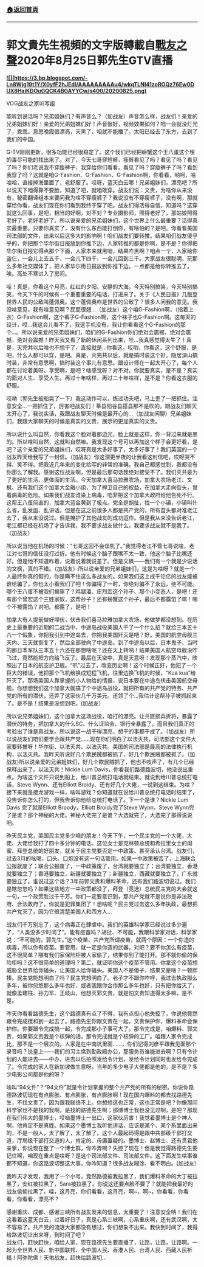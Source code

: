 ###  [:house:返回首頁](https://github.com/ourhimalayas/txt)
---

# 郭文貴先生視頻的文字版轉載自[戰友之聲](http://littleantvoice.blogspot.com)**2020年8月25日郭先生GTV直播**

**[!\[\](https://3.bp.blogspot.com/-Ln8Wjg19t1Y/X0yfF2hJEdI/AAAAAAAAAu4/wkqTLNI41zoROQz76Ew0DUX8HaiKDOuGQCK4BGAYYCw/s400/20200825.png)](http://3.bp.blogspot.com/-Ln8Wjg19t1Y/X0yfF2hJEdI/AAAAAAAAAu4/wkqTLNI41zoROQz76Ew0DUX8HaiKDOuGQCK4BGAYYCw/s1600/20200825.png)**





VOG战友之家听写组



能听到说话吗？兄弟姐妹们？有声音么？（加战友）声音怎么样，战友们！亲爱的兄弟姐妹们好！亲爱的兄弟姐妹们好！声音很好，视频效果如何？咱一会就没灯光了，乖乖。意思晚霞很漂亮，天黑了，咱就不能播了。太阳已经去了东方，去到了我们的中国。

G-TV刚刚更新，很多功能已经很稳定了。这个我们已经把螃蟹这个王八蛋这个埋的毒尽可能的找出来了。对了，今天七哥穿短裤，瘦裤看见了吗？看见了吗？看见了吗？你们老说我不穿瘦裤子，我穿给你们看看。看见了吗？穿瘦裤子了吗？看到我穿了吗？这就是咱G-Fashion、G-Fashion、G-Fashion啊，你看看，哟呵，哈哈哈，直接掉海里面了，老舒服了。哎呀，蓝天白云哪！兄弟姐妹们，漂亮吧？所以说天下咱得靠不要脸，知道了吧，就咱敢穿。战友们说：文贵，为啥你从来没有，秘密翻译组本来要问我为啥不穿瘦裤子？我说没有不穿瘦裤子，没有啊，那就穿给你看，战友们现在你们看到我终于穿了吧。战友们得活得自信，知道吗？这穿就这么回事，是吧，相当的好啊，对不对？专业摄影师，照得老好了，那姑娘照得老好了，老好老好了。所以说亲爱的兄弟姐妹们，这个世界上什么最重要？活得真实最重要。只要你真实了，没有什么东西能打倒你，有啥怕的？是吧。你看看美国司法部的文件，出来以后这多大的影响啊！咱们战友们要转推。结果咱们战友傻乎乎的，你把那个华尔街日报放到你推下边，人家转推的都是你啊，是不是？你得把华尔街日报它得点那个下面，人家本来就黑咱，结果咋黑啊？咱点一个，人家给你盗仨，一会儿上去五千、一会儿下四千、一会儿回到三千。大家战友很聪明，玩那么多年社交媒体了，把人家华尔街日报放到你推下边，一点都是给你转推去了，唉。高处不寒进入了房间。

哇！真是，你看这个月亮，红红的夕阳、安静的大海。今天特别搞笑，今天特别搞笑，今天下午的时候有一个重要重要的电话，打进来了。关于《人民日报》几版登世界人民的公敌叫蓬佩奥。这个蓬佩奥咋是世界的公敌了？很多人问我的意见。我没啥意见，我有啥意见啊？屁屁很翘…（加战友）这个咱G-Fashion啊，（指着上衣）G-Fashion啊，这个裤子G-Fashion啊，这个袜子也G-Fashion啊。这每天的设计，哎…我这会儿看不了，我这手机没有，我让你看看这个G-Fashion的那个…。所以说亲爱的兄弟姐妹们，咱们的G-Fashion你们绝对会震撼、绝对会震撼，绝对会震撼！昨天我又看了新的休闲系列出来，哇…我真感觉得太牛了！真是，灭完共以后啥也不想干了，直接就是…你看这，哎哟，你看这，这个舒服，是吧，什么人都可以穿，是吧。真是，灭完共以后，就是搞时装这个好。隐居深山搞时装，非常有意思啊，搞时装这个事儿有意思。跟设计师在一起太开心了，每个人都在讨论着美呀、享受啊，是吧？啥感觉呀？对不对。你就要真实，是不是？真实的面对人生、享受人生。再过十年啥样，再过二十年啥样，是不是？你看这衣服的舒服。

哎呦（郭先生被船晃了一下）我这动作可以，练过功夫吧，马上歪了一把抓住。注意安全…一把抓住了，厉害吧战友们！莘县阳谷县搭县那不是吹的。跟战友们聊天太开心了，我说实话，我跟战友聊天时候是最开心的…（加战友闲聊）兄弟姐妹们，我跟大家聊天的时候是真实的文贵，展示的更加真实的文贵。

所以说什么叫自然，你看我这个脸对着那边光，脸上就是这样，你一背过来就是黑的。所以啥叫自然，这就叫自然嘛。我发现这个号可以再加这个样子会更好看，是吧？这个亲爱的兄弟姐妹们，哎呀真是太多好事了，太多好事了！我们英国的一个战友昨天给我写了一封信。（加战友）你这深更半夜的让我看这封信吧，哎呀哭不得、笑不得。把我近几年来的变化给写的非常的准确，我自己都感觉到，我都没有你那么了解我。感谢这位战友啊，但是最后那句话我绝对接受不了。我们灭共是为了更好的生活、更体面的生活。今天加拿大喜马拉雅农场，加拿大农场老江、文枫、还有我们这个加拿大金融小组，为了捍卫自己的权益，在加拿大走向街头，冒着病毒的危险。如果我们战友谁染上病毒，咱非把这个加拿大政府给他告死不行。这帮王八蛋简直的，加拿大蓝金黄到了极点。完全是胡扯，找一个小镇，小镇叫什么省，乱发函、乱讲话。但是在这之前很多人都是共产党的，所有苗头都对准老江去了，我从来没说过。但是掩护了其他战友的成功运作。但是我从来没告诉老江，老江都已经在机场了才告诉我，我不要求战友做什么，我要求战友就不是我了。（加战友）

所以说当他在机场的时候：“七哥这回不会误机了。”我觉得老江不管七哥说啥，老江对七哥的信任没打过折。他有时候这个脑子跟嘴不太一致，他这个脑子比嘴还好。但是他不知道咋着，说着说着就说差了。但是文枫——我们有一个就是少说话的文枫，真的不错。（加战友）所以说亲爱的兄弟姐妹们，这是为啥呀？就是一个人最终你真的假的，你是瞒不住这么多战友的。如果我们这上成千论亿的战友能被谁给骗了，你也太小看我们了吧！你骗得了一时，你绝对骗不了永远，绝不可能。哪个王八蛋不被我们揭穿了？鸡腿潘、庄烈宏这个孙子、那个小变态人，是吧！还有那个曾宏这个三姓家奴，这帮孙子！还有螃蟹这个孙子，最后不都露馅了嘛！哪个不被露馅？对吧。都露了，是吧！

加拿大有人提前做好埋伏，伏击我们喜马拉雅加拿大农场，他做梦都没想到。在历史上最重要的近期的二战当中，中途岛战役美国人干了一个什么招？就给三本五十六一个假象，你把我引到中途岛去，你把我美国歼灭是吧？好。美国的航空母舰三天内、三天就恢复了，然后全部驶向了中途岛。到了中途岛以后，日本鬼子、当时的那日本军队三本五十六还在那想啥呢？还在天上转呐！结果美国人航空母舰没咋飞过，竟然能把方向给飞反了。最后在天空中，真是天意呀！发现那个蒸汽中，映照出了日本的航空护卫舰。“叭”过去了，改变历史啊！这个时候正好，他犯了一个巨大的错误，他把那个飞机给换成短程飞机，往里边换飞机的时候，“Kua kua”给歼灭了。那场美国人靠掌握的小人物给的情报，说日本要在中途岛伏击美国航空母舰。你想想我们这个加拿大就搞了个中途岛战役，就把所有的共产党的特务、共产党的所有的潜伏，还弄了这家伙几千万美元。还领了个…我估计这帮孙子被抓起来了。是不是！结果是没想到吧。(加战友）

所以说兄弟姐妹们，这个加拿大这场战役，咱打的漂亮。让共匪损兵折将，暴露了潜伏的特务，把加拿大的什么SC、什么证监会、银行全暴露了。而且我们真正的考验出了谁是真战友。所以说这一战干得漂亮，想干的事都干成了。（加战友）所以说战友们咱们要学会跟共产党……现在你们明白了以法灭共，司法部这个文件大家要转推呀！华尔街、以法灭共、以法灭共。美国的司法部是最高的法律执行机构，以法灭共。我昨天听说好几个欺民贼都被抓了，好几个欺民贼都被抓了。（加战友)所以说亲爱的兄弟姐妹们，好几个欺民贼抓了，他也不吱声了，有几个已经保释出来了。以法灭共！Nickle Lum Davis，你看我们路德路波切，他没说出重点。为啥这个文件只说到船上，给川普总统打电话就结束。就说到给川普总统打电话，Steve Wynn、还有Elliott Broidy、还有好几个大佬，一说到这结束。为啥？接下来就是接龙游戏一样，啥叫游戏？你知道就在说给川普总统打电话时结束了，没告诉你怎么打的，但我告诉你他给总统打电话了。下一个是谁？Nickle Lum Davis 完了就是Elliott Broody，Elliott Broidy完了Steve Wynn，Steve Wynn完了是谁？那个神秘的大佬。神秘大佬完了是谁？大选就完了，大选完了那得说说吧。

昨天民主党，美国民主党多少咱的朋友！今天下午，一个民主党的一个大佬，大佬、大佬给我打了四十多分钟的电话。这位女士是克林顿总统和希拉里女士的闺蜜、拜登总统的好朋友，就关于民主党要否定一中政策、甚至承认台湾。战友们，过去3月的吆喝，口头、口炮没有这一句话管用。如果一中政策被否了，上海联合公报就废了；联合公报废了，一中政策废了，台湾就要独立了；台湾要独立，香港就要独立了；香港要独立，新疆就要独立了；新疆独立，西藏就要独立了，广东就要独立了。谁说过这个话？3年前郭文贵和爆料革命，还有我们路波切说过。我们是瞎忽悠吗？如果这些地方一中政策都没了，拜登（竞选）总统民主党的大会就这一句，一个政策胜过千千万。你们一定要意识到，那共产党就不是说你是非法政府、合法政府了，你就是犯罪集团了！想啥呢？民主党过去这么多年执政，最想把共产党灭了，因为它很清楚美国人和西方人…

战友们千万别忘了，这个病毒正在肆虐中。我们的英雄科学家已经说过多少遍了，“人类没多少时间了”。能有疫苗吗？胡扯、不可能，我跟科学家对话，科学家说：“不可能的，郭先生。”这个疫苗、共产党所谓疫苗，就两个原因：一个你造的病毒，所以你有疫苗。要管用，就一定是你造的武器，对吧？要不你怎么有疫苗，这不很简单？哪有我们家保险柜被人家偷了，结果你到了能打开。那不就你偷的保险柜吗？这不很简单的道理吗？第二，就证明你这个疫苗不管用。你拿这个疫苗想威胁全世界给你磕头，让美国人给你磕头。美国人不是傻子，结果又是啥？一顿胖揍。民主党能想明白了吗？民主党想明白了。老子才不跟你咋呼，我过去执政那么多年，被你忽悠那么多年也好，或者我跟你合作那么多年也好，只有把你给灭了，就像孟建柱、孙力军、王岐山，他想灭郭文贵，就是怕文贵知道得太多嘛，是不是。

昨天你看看路德先生，这个路德真有点了不得，我有点担心他失控了，你说他竟然跟令完成搅和到一起去了。路德先生你跟文贵在一起，文贵保护你，爆料革命会保护你。你要跟令完成搞一起，令完成那小子事可大了。那令完成是，咱爆料、郭文贵，如果郭文贵我是个核弹的话，那令完成就是个核弹的工厂。咱跟人家令完成比，那不是一个层次的。人家是在中南坑里面……，你们记得刘彦平跟我见面那个录音吗？说皇上——我们的习主席到勤政殿办公，那服务员谁能进去啊？只有令计划的人能进去——中办，进去以后拍照发给令计划，发给令计划同时也发给令完成了。令完成的家人在新加坡做生意呀，当年的多少电子大佬都是他的，是不是？多少电影公司都是他的呀？

啥叫“94文件”？“94文件”就是令计划掌握的整个共产党的所有的秘密。你说你路德路波切现在有点膨胀、有点膨胀，有点膨胀啊！现在国内爆料的都去找路德先生，不找文贵了，因为跟我联络不上。你想想这也正常，这也正常是吧？你像那闫科学家也不是找的我啊，是找的路德先生啊；那博博士我也没见过啊，是吧？那现在我们伟大的墨博士，哎呦墨博士一出口，这家伙厉害！我觉着墨博士是个神人啊，他肯定不是真姓。如果这个墨博士我听他讲话，应该是某个、某个系里面出来的，不是一般人，太了解了，太了解了。这个人最起码得是跟中共部级干部打交道，厅局级干部打交道的人，肯定的、毋庸置疑的。墨博士、赵博士、还有贯君他亲爹，你说现在整了一个博士群，你咋弄啊？失控了现在！但是我觉得路德先生要记住啊，咱现在重点是啥呀？是这个司法部文件、司法部文件。这下面发生啥事谁都不知道，你这路波切整这大事，你咋知道？很多战友糊涂、看不明白。(加战友）

我昨天才发现，我用了一个小号，竟然路德被我拉黑了，我们爆料革命的大丁被拉黑了，安红被拉黑了，Sara被拉黑了。你说这还要点脸不要了？就能把我最好的战友偷偷拉黑了。哇，这月亮，你们看看，这月亮，啊~，啊~，你看看，你看看，你看看，漂亮不？

感谢重庆、成都、感谢三峡所有战友发来的信息，太重要了！注意安全呐！我们在这看着这蓝天白云，过着好日子，真是心系三峡啊，心系重庆啊，还有武汉啊，太不容易了。共产党的流氓大家都没有想过，你们想象不出来。我快到时间了，我得给路波切让出来呀，到时间了吧？<br>战友们，赶快赶快，咱给人家，现在路德先生要直播了，让路，让路，让路啊。一起为全世界人民、新中国联邦、全中国人民、香港人民、台湾人民、西藏人民祈福！阿弥陀佛！天佑战友。赶快给路波切…